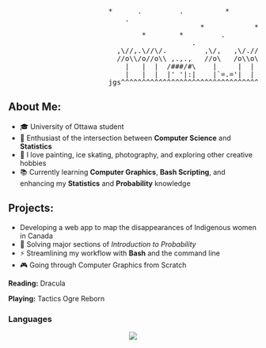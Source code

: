 <pre>
                        *      .         .          *         .         *       *          *
                            .                                      *         .         .
                                              *            *           .-.      *        *  
                                *        *         .                  ( (       .           *
                                            .                   *      '-'         *    .
                          ,\//,.\//\/.         ,\/,   ,\/.//,                 .      .       .
                          //o\\/o//o\\ ,.,.,   //o\   /o\\o\\         *     .         *    
                            |   |  |  /###/#\    |     |  |      .         *               . 
                            |   |  |  |' '|:|    |`=.='|  |       *                *     .
                        jgs^^^^^^^^^^^^^^^^^^^^^^^^^^^^^^^^^^^""""""""""~~~~~~~~~~~~~~~~~~~~~~
</pre>


## About Me:
- 🎓 University of Ottawa student
- 🔬 Enthusiast of the intersection between **Computer Science** and **Statistics**
- 🎨 I love painting, ice skating, photography, and exploring other creative hobbies
- 📚 Currently learning **Computer Graphics**, **Bash Scripting**, and enhancing my **Statistics** and **Probability** knowledge

## Projects:
-   Developing a web app to map the disappearances of Indigenous women in Canada
- 📘 Solving major sections of *Introduction to Probability*
- ⚡ Streamlining my workflow with **Bash** and the command line
- 🎮 Going through Computer Graphics from Scratch

**Reading:** Dracula 

**Playing:** Tactics Ogre Reborn

### Languages
<a href="https://github.com/Emiliano1919">
    <div align="center">
        <img src="https://skillicons.dev/icons?i=java,bash,js,c,cpp,postgresql,go,python&perline=8" /> 
    </div>
</a>





